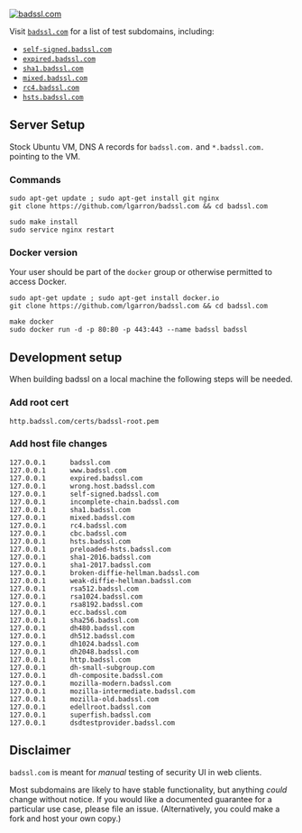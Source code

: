 [![badssl.com](badssl.com.png)](https://badssl.com)

Visit [`badssl.com`](https://badssl.com/) for a list of test subdomains, including:

- [`self-signed.badssl.com`](https://self-signed.badssl.com)
- [`expired.badssl.com`](https://expired.badssl.com)
- [`sha1.badssl.com`](https://sha1.badssl.com)
- [`mixed.badssl.com`](https://mixed.badssl.com)
- [`rc4.badssl.com`](https://rc4.badssl.com)
- [`hsts.badssl.com`](https://hsts.badssl.com)

## Server Setup

Stock Ubuntu VM, DNS A records for `badssl.com.` and `*.badssl.com.` pointing to the VM.

### Commands

    sudo apt-get update ; sudo apt-get install git nginx
    git clone https://github.com/lgarron/badssl.com && cd badssl.com

    sudo make install
    sudo service nginx restart

### Docker version

Your user should be part of the `docker` group or otherwise permitted to access Docker.

    sudo apt-get update ; sudo apt-get install docker.io
    git clone https://github.com/lgarron/badssl.com && cd badssl.com

    make docker
    sudo docker run -d -p 80:80 -p 443:443 --name badssl badssl

## Development setup

When building badssl on a local machine the following steps will be needed.

### Add root cert

    http.badssl.com/certs/badssl-root.pem

### Add host file changes

```
127.0.0.1      badssl.com
127.0.0.1      www.badssl.com
127.0.0.1      expired.badssl.com
127.0.0.1      wrong.host.badssl.com
127.0.0.1      self-signed.badssl.com
127.0.0.1      incomplete-chain.badssl.com
127.0.0.1      sha1.badssl.com
127.0.0.1      mixed.badssl.com
127.0.0.1      rc4.badssl.com
127.0.0.1      cbc.badssl.com
127.0.0.1      hsts.badssl.com
127.0.0.1      preloaded-hsts.badssl.com
127.0.0.1      sha1-2016.badssl.com
127.0.0.1      sha1-2017.badssl.com
127.0.0.1      broken-diffie-hellman.badssl.com
127.0.0.1      weak-diffie-hellman.badssl.com
127.0.0.1      rsa512.badssl.com
127.0.0.1      rsa1024.badssl.com
127.0.0.1      rsa8192.badssl.com
127.0.0.1      ecc.badssl.com
127.0.0.1      sha256.badssl.com
127.0.0.1      dh480.badssl.com
127.0.0.1      dh512.badssl.com
127.0.0.1      dh1024.badssl.com
127.0.0.1      dh2048.badssl.com
127.0.0.1      http.badssl.com
127.0.0.1      dh-small-subgroup.com
127.0.0.1      dh-composite.badssl.com
127.0.0.1      mozilla-modern.badssl.com
127.0.0.1      mozilla-intermediate.badssl.com
127.0.0.1      mozilla-old.badssl.com
127.0.0.1      edellroot.badssl.com
127.0.0.1      superfish.badssl.com
127.0.0.1      dsdtestprovider.badssl.com
```

## Disclaimer

`badssl.com` is meant for *manual* testing of security UI in web clients.

Most subdomains are likely to have stable functionality, but anything *could* change without notice. If you would like a documented guarantee for a particular use case, please file an issue. (Alternatively, you could make a fork and host your own copy.)
